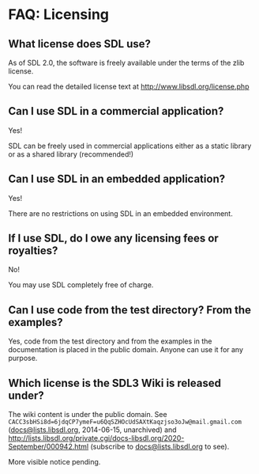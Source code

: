 # FAQ: Licensing


## What license does SDL use?

As of SDL 2.0, the software is freely available under the terms of the zlib license.

You can read the detailed license text at http://www.libsdl.org/license.php

## Can I use SDL in a commercial application?

Yes!

SDL can be freely used in commercial applications either as a static library or as a shared library (recommended!)

## Can I use SDL in an embedded application?

Yes!

There are no restrictions on using SDL in an embedded environment.

## If I use SDL, do I owe any licensing fees or royalties?

No!

You may use SDL completely free of charge.

## Can I use code from the test directory? From the examples?

Yes, code from the test directory and from the examples in the documentation is placed in the public domain. Anyone can use it for any purpose.

## Which license is the SDL3 Wiki is released under?

The wiki content is under the public domain. See `CACC3sbHSi8d=6jdqCP7ymeF=u6QqSZHOcUdSAXtKaqzjso3oJw@mail.gmail.com` (docs@lists.libsdl.org, 2014-06-15, unarchived) and http://lists.libsdl.org/private.cgi/docs-libsdl.org/2020-September/000942.html (subscribe to docs@lists.libsdl.org to see).

More visible notice pending.
